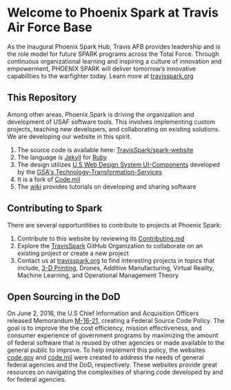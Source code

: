 # Welcome to Phoenix Spark at Travis Air Force Base

As the inaugural Phoenix Spark Hub, Travis AFB provides leadership and is the role model for future SPARK programs across the Total Force. Through continuous organizational learning and inspiring a culture of innovation and empowerment, PHOENIX SPARK will deliver tomorrow’s innovative capabilities to the warfighter today. Learn more at [travisspark.org](travisspark.github.io/sparkwebsite)

## This Repository

Among other areas, Phoenix Spark is driving the organization and development of USAF software tools. This involves implementing custom projects, teaching new developers, and collaborating on existing solutions. We are developing our website in this spirit. 

1. The source code is available here: [TravisSpark/spark-website](https://github.com/TravisSpark/spark-website)
2. The language is [Jekyll](https://jekyllrb.com/) for [Ruby](https://www.ruby-lang.org/en/)
3. The design utilizes [U.S Web Design System UI-Components](https://designsystem.digital.gov/) developed by the [GSA's Technology-Transformation-Services](https://www.gsa.gov/about-us/organization/federal-acquisition-service/technology-transformation-services)
4. It is a fork of [Code.mil](https://github.com/Code-dot-mil/code.mil)
5. The [wiki](https://github.com/TravisSpark/spark-website/wiki) provides tutorials on developing and sharing software

## Contributing to Spark

There are several opportunitities to contribute to projects at Phoenix Spark:

1. Contribute to this website by reviewing its [Contributing.md](https://github.com/TravisSpark/spark-website/blob/gh-pages/CONTRIBUTING.md)
2. Explore the [TravisSpark](https://github.com/TravisSpark) GitHub Organization to collaborate on an existing project or create a new project
3. Contact us at [travisspark.org](https://travisspark.github.io/spark-website/contact/) to find interesting projects in topics that include, [3-D Printing](https://3dprint.com/218699/air-force-3d-printing-cups/), Drones, Additive Manufacturing, Virtual Reality, Machine Learning, and Operational Management Theory

## Open Sourcing in the DoD

On June 2, 2016, the U.S Chief Information and Acquisition Officers released Memorandum [M-16-21](https://code.gov/#/policy-guide/policy/introduction), creating a Federal Source Code Policy. The goal is to improve the the cost efficiency, mission effectiveness, and consumer experience of government programs by maximizing the amount of federal software that is reused by other agencies or made available to the general public to improve. To help implement this policy, the websites [code.gov](https://code.gov) and [code.mil](https://www.code.mil/#/) were created to address the needs of general federal agencies and the DoD, respectively. These websites provide great resources on navigating the complexities of sharing code developed by and for federal agencies. 
